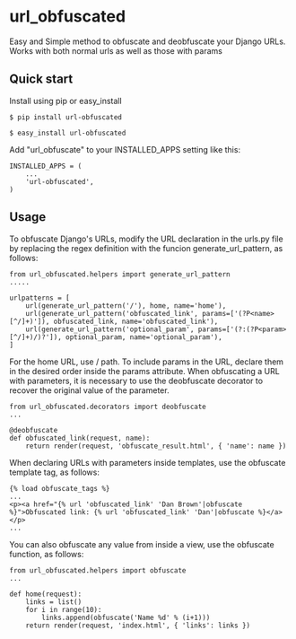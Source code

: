 # url_obfuscated
Easy and Simple method to obfuscate and deobfuscate your Django URLs.
Works with both normal urls as well as those with params

## Quick start
Install using pip or easy_install

    $ pip install url-obfuscated

    $ easy_install url-obfuscated

Add "url_obfuscate" to your INSTALLED_APPS setting like this:

    INSTALLED_APPS = (
        ...
        'url-obfuscated',
    )

## Usage
To obfuscate Django's URLs, modify the URL declaration in the urls.py file by replacing the regex definition with the funcion generate_url_pattern, as follows:

    from url_obfuscated.helpers import generate_url_pattern
    .....

    urlpatterns = [
        url(generate_url_pattern('/'), home, name='home'),
        url(generate_url_pattern('obfuscated_link', params=['(?P<name>[^/]+)']), obfuscated_link, name='obfuscated_link'),
        url(generate_url_pattern('optional_param', params=['(?:(?P<param>[^/]+)/)?']), optional_param, name='optional_param'),
    ]

For the home URL, use / path. To include params in the URL, declare them in the desired order inside the params attribute. When obfuscating a URL with parameters, it is necessary to use the deobfuscate decorator to recover the original value of the parameter.

    from url_obfuscated.decorators import deobfuscate
    ...

    @deobfuscate
    def obfuscated_link(request, name):
        return render(request, 'obfuscate_result.html', { 'name': name })

When declaring URLs with parameters inside templates, use the obfuscate template tag, as follows:

    {% load obfuscate_tags %}
    ...
    <p><a href="{% url 'obfuscated_link' 'Dan Brown'|obfuscate %}">Obfuscated link: {% url 'obfuscated_link' 'Dan'|obfuscate %}</a></p>
    ...

You can also obfuscate any value from inside a view, use the obfuscate function, as follows:

    from url_obfuscated.helpers import obfuscate
    ...

    def home(request):
        links = list()
        for i in range(10):
            links.append(obfuscate('Name %d' % (i+1)))
        return render(request, 'index.html', { 'links': links })
